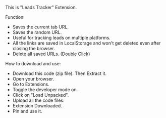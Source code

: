 This is "Leads Tracker" Extension.

Function:
- Saves the current tab URL.
- Saves the random URL.
- Useful for tracking leads on multiple platforms.
- All the links are saved in LocalStorage and won't get deleted even after closing the browser.
- Delete all saved URLs. (Double Click)

How to download and use:
- Download this code (zip file). Then Extract it.
- Open your browser.
- Go to Extensions.
- Toggle the developer mode on.
- Click on "Load Unpacked".
- Upload all the code files.
- Extension Downloaded.
- Pin and use it.




  
